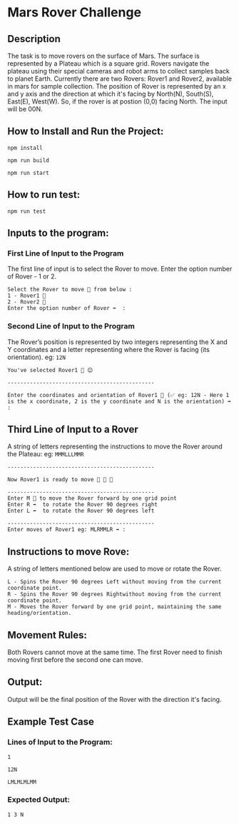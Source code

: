 # Mars Rover Challenge

## Description

The task is to move rovers on the surface of Mars. The surface is represented by a Plateau which is a square grid. Rovers navigate the plateau using their special cameras and robot arms to collect samples back to planet Earth. Currently there are two Rovers: Rover1 and Rover2, available in mars for sample collection. The position of Rover is represented by an x and y axis and the direction at which it's facing by North(N), South(S), East(E), West(W). So, if the rover is at postion (0,0) facing North. The input will be 00N.

## How to Install and Run the Project:

`npm install`

`npm run build`

`npm run start`

## How to run test:

`npm run test`

## Inputs to the program:

### First Line of Input to the Program

The first line of input is to select the Rover to move. Enter the option number of Rover - 1 or 2.

```
Select the Rover to move 🚗 from below :
1 - Rover1 🚗
2 - Rover2 🚗
Enter the option number of Rover ➡️  :
```

### Second Line of Input to the Program

The Rover’s position is represented by two integers representing the X and Y coordinates and a letter representing where the Rover is facing (its orientation). eg: `12N`

```
You've selected Rover1 🚗 😊

----------------------------------------------

Enter the coordinates and orientation of Rover1 🚗 (✅ eg: 12N - Here 1 is the x coordinate, 2 is the y coordinate and N is the orientation) ➡️  :
```

## Third Line of Input to a Rover

A string of letters representing the instructions to move the Rover around the Plateau: eg: `MMMLLLMMR`

```
----------------------------------------------

Now Rover1 is ready to move 🚗 🚗 🚗

----------------------------------------------
Enter M 🚗 to move the Rover forward by one grid point
Enter R ➡️  to rotate the Rover 90 degrees right
Enter L ⬅️  to rotate the Rover 90 degrees left

----------------------------------------------
Enter moves of Rover1 eg: MLRMMLR ➡️ :
```

## Instructions to move Rove:

A string of letters mentioned below are used to move or rotate the Rover.

```
L - Spins the Rover 90 degrees Left without moving from the current coordinate point.
R - Spins the Rover 90 degrees Rightwithout moving from the current coordinate point.
M - Moves the Rover forward by one grid point, maintaining the same heading/orientation.
```

## Movement Rules:

Both Rovers cannot move at the same time. The first Rover need to finish moving first before the second one can move.

## Output:

Output will be the final position of the Rover with the direction it's facing.

## Example Test Case

### Lines of Input to the Program:

`1`

`12N`

`LMLMLMLMM`

### Expected Output:

`1 3 N`
